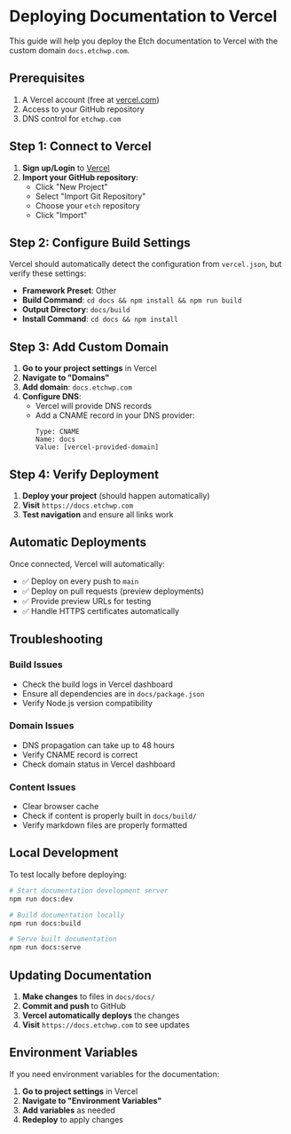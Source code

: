 # Deploying Documentation to Vercel

This guide will help you deploy the Etch documentation to Vercel with the custom domain `docs.etchwp.com`.

## Prerequisites

1. A Vercel account (free at [vercel.com](https://vercel.com))
2. Access to your GitHub repository
3. DNS control for `etchwp.com`

## Step 1: Connect to Vercel

1. **Sign up/Login** to [Vercel](https://vercel.com)
2. **Import your GitHub repository**:
   - Click "New Project"
   - Select "Import Git Repository"
   - Choose your `etch` repository
   - Click "Import"

## Step 2: Configure Build Settings

Vercel should automatically detect the configuration from `vercel.json`, but verify these settings:

- **Framework Preset**: Other
- **Build Command**: `cd docs && npm install && npm run build`
- **Output Directory**: `docs/build`
- **Install Command**: `cd docs && npm install`

## Step 3: Add Custom Domain

1. **Go to your project settings** in Vercel
2. **Navigate to "Domains"**
3. **Add domain**: `docs.etchwp.com`
4. **Configure DNS**:
   - Vercel will provide DNS records
   - Add a CNAME record in your DNS provider:
     ```
     Type: CNAME
     Name: docs
     Value: [vercel-provided-domain]
     ```

## Step 4: Verify Deployment

1. **Deploy your project** (should happen automatically)
2. **Visit** `https://docs.etchwp.com`
3. **Test navigation** and ensure all links work

## Automatic Deployments

Once connected, Vercel will automatically:

- ✅ Deploy on every push to `main`
- ✅ Deploy on pull requests (preview deployments)
- ✅ Provide preview URLs for testing
- ✅ Handle HTTPS certificates automatically

## Troubleshooting

### Build Issues

- Check the build logs in Vercel dashboard
- Ensure all dependencies are in `docs/package.json`
- Verify Node.js version compatibility

### Domain Issues

- DNS propagation can take up to 48 hours
- Verify CNAME record is correct
- Check domain status in Vercel dashboard

### Content Issues

- Clear browser cache
- Check if content is properly built in `docs/build/`
- Verify markdown files are properly formatted

## Local Development

To test locally before deploying:

```bash
# Start documentation development server
npm run docs:dev

# Build documentation locally
npm run docs:build

# Serve built documentation
npm run docs:serve
```

## Updating Documentation

1. **Make changes** to files in `docs/docs/`
2. **Commit and push** to GitHub
3. **Vercel automatically deploys** the changes
4. **Visit** `https://docs.etchwp.com` to see updates

## Environment Variables

If you need environment variables for the documentation:

1. **Go to project settings** in Vercel
2. **Navigate to "Environment Variables"**
3. **Add variables** as needed
4. **Redeploy** to apply changes
